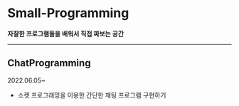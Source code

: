 # Small-Programming
**자잘한 프로그램들을 배워서 직접 짜보는 공간**

---

## ChatProgramming

2022.06.05~

- 소켓 프로그래밍을 이용한 간단한 채팅 프로그램 구현하기
